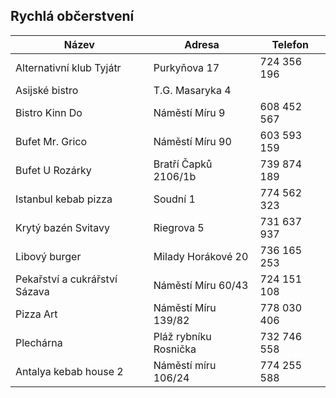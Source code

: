 ## Rychlá občerstvení

| Název                         | Adresa                | Telefon     |
| ----------------------------- | --------------------- | ----------- |
| Alternativní klub Tyjátr      | Purkyňova 17          | 724 356 196 |
| Asijské bistro                | T.G. Masaryka 4       |             |
| Bistro Kinn Do                | Náměstí Míru 9        | 608 452 567 |
| Bufet Mr. Grico               | Náměstí Míru 90       | 603 593 159 |
| Bufet U Rozárky               | Bratří Čapků 2106/1b  | 739 874 189 |
| Istanbul kebab pizza          | Soudní 1              | 774 562 323 |
| Krytý bazén Svitavy           | Riegrova 5            | 731 637 937 |
| Libový burger                 | Milady Horákové 20    | 736 165 253 |
| Pekařství a cukrářství Sázava | Náměstí Míru 60/43    | 724 151 108 |
| Pizza Art                     | Náměstí Míru 139/82   | 778 030 406 |
| Plechárna                     | Pláž rybníku Rosnička | 732 746 558 |
| Antalya kebab house 2         | Náměstí míru 106/24   | 774 255 588 |